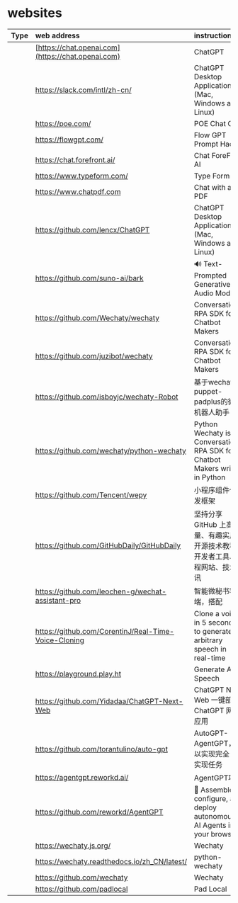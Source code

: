 # websites
|     Type   |             web address                         |             instruction                     |
|:-----------|:----------------------------------------|:----------------------------------------------------|
|            |[https://chat.openai.com](https://chat.openai.com)        |ChatGPT|
|            |https://slack.com/intl/zh-cn/        |ChatGPT Desktop Application (Mac, Windows and Linux)|
|            |https://poe.com/|POE Chat GPT|
|            |https://flowgpt.com/|Flow GPT Prompt Hack|
|            |https://chat.forefront.ai/|Chat ForeFront AI|
|            |https://www.typeform.com/|Type Form|
|            |https://www.chatpdf.com                 |Chat with any PDF|
|            |https://github.com/lencx/ChatGPT        |ChatGPT Desktop Application (Mac, Windows and Linux)|
|            |https://github.com/suno-ai/bark         |🔊 Text-Prompted Generative Audio Model|
|            |https://github.com/Wechaty/wechaty      |Conversational RPA SDK for Chatbot Makers|
|            |https://github.com/juzibot/wechaty      |Conversational RPA SDK for Chatbot Makers|
|            |https://github.com/isboyjc/wechaty-Robot    |基于wechaty-puppet-padplus的微信机器人助手|
|            |https://github.com/wechaty/python-wechaty   |Python Wechaty is a Conversational RPA SDK for Chatbot Makers written in Python|
|            |https://github.com/Tencent/wepy         |小程序组件化开发框架|
|            |https://github.com/GitHubDaily/GitHubDaily    |坚持分享 GitHub 上高质量、有趣实用的开源技术教程、开发者工具、编程网站、技术资讯|
|            |https://github.com/leochen-g/wechat-assistant-pro   |智能微秘书客户端，搭配|
|            |https://github.com/CorentinJ/Real-Time-Voice-Cloning    |Clone a voice in 5 seconds to generate arbitrary speech in real-time|
|            |https://playground.play.ht    |Generate AI Speech|
|            |https://github.com/Yidadaa/ChatGPT-Next-Web   |ChatGPT Next Web 一键部署 ChatGPT 网页应用|
|            |https://github.com/torantulino/auto-gpt   |AutoGPT-AgentGPT，可以实现完全自主实现任务|
|            |https://agentgpt.reworkd.ai/    |AgentGPT项目|
|            |https://github.com/reworkd/AgentGPT   |🤖 Assemble, configure, and deploy autonomous AI Agents in your browser|
|            |https://wechaty.js.org/   |Wechaty|
|            |https://wechaty.readthedocs.io/zh_CN/latest/    |python-wechaty|
|            |https://github.com/wechaty   |Wechaty |
|            |https://github.com/padlocal   |Pad Local |






